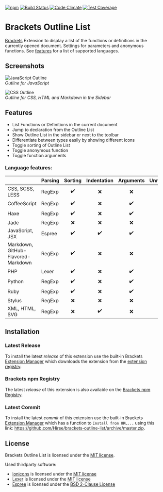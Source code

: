 [![npm](https://img.shields.io/npm/v/hirse.outline-list.svg)](https://www.npmjs.com/package/hirse.outline-list)
[![Build Status](https://travis-ci.org/Hirse/brackets-outline-list.svg?branch=master)](https://travis-ci.org/Hirse/brackets-outline-list)
[![Code Climate](https://codeclimate.com/github/Hirse/brackets-outline-list/badges/gpa.svg)](https://codeclimate.com/github/Hirse/brackets-outline-list)
[![Test Coverage](https://codeclimate.com/github/Hirse/brackets-outline-list/badges/coverage.svg)](https://codeclimate.com/github/Hirse/brackets-outline-list/coverage)

# Brackets Outline List
[Brackets][Brackets] Extension to display a list of the functions or definitions in the currently opened document. Settings for parameters and anonymous functions. See [features](#features) for a list of supported languages.

## Screenshots
![JavaScript Outline](https://raw.githubusercontent.com/Hirse/brackets-outline-list/master/screenshots/outline.png)  
*Outline for JavaScript*

![CSS Outline](https://raw.githubusercontent.com/Hirse/brackets-outline-list/master/screenshots/outline-sidebar.png)  
*Outline for CSS, HTML and Markdown in the Sidebar*

## Features
* List Functions or Definitions in the current document
* Jump to declaration from the Outline List
* Show Outline List in the sidebar or next to the toolbar
* Differentiate between types easily by showing different icons
* Toggle sorting of Outline List
* Toggle anonymous function
* Toggle function arguments

### Language features:
|                                    | Parsing | Sorting            | Indentation        | Arguments          | Unnamed            |
|------------------------------------|---------|:------------------:|:------------------:|:------------------:|:------------------:|
| CSS, SCSS, LESS                    | RegExp  | :heavy_check_mark: | :x:                | :x:                | :x:                |
| CoffeeScript                       | RegExp  | :heavy_check_mark: | :x:                | :heavy_check_mark: | :heavy_check_mark: |
| Haxe                               | RegExp  | :heavy_check_mark: | :x:                | :heavy_check_mark: | :heavy_check_mark: |
| Jade                               | RegExp  | :x:                | :x:                | :x:                | :x:                |
| JavaScript, JSX                    | Espree  | :heavy_check_mark: | :heavy_check_mark: | :heavy_check_mark: | :heavy_check_mark: |
| Markdown, GitHub-Flavored-Markdown | RegExp  | :heavy_check_mark: | :x:                | :x:                | :x:                |
| PHP                                | Lexer   | :heavy_check_mark: | :x:                | :heavy_check_mark: | :heavy_check_mark: |
| Python                             | RegExp  | :heavy_check_mark: | :x:                | :heavy_check_mark: | :x:                |
| Ruby                               | RegExp  | :heavy_check_mark: | :x:                | :heavy_check_mark: | :x:                |
| Stylus                             | RegExp  | :x:                | :x:                | :x:                | :x:                |
| XML, HTML, SVG                     | RegExp  | :x:                | :heavy_check_mark: | :x:                | :x:                |

## Installation
### Latest Release
To install the latest _release_ of this extension use the built-in Brackets [Extension Manager][Brackets Extension Manager] which downloads the extension from the [extension registry][Brackets Extension Registry].

### Brackets npm Registry
The latest _release_ of this extension is also available on the [Brackets npm Registry][Brackets npm Registry].

### Latest Commit
To install the latest _commit_ of this extension use the built-in Brackets [Extension Manager][Brackets Extension Manager] which has a function to `Install from URL...` using this link: https://github.com/Hirse/brackets-outline-list/archive/master.zip.

## License
Brackets Outline List is licensed under the [MIT license][MIT].  

Used thirdparty software:
* [Ionicons][Ionicons] is licensed under the [MIT license][MIT]
* [Lexer][Lexer] is licensed under the [MIT license][MIT]
* [Espree][Espree] is licensed under the [BSD 2-Clause License][BSD-2-Clause]


[Brackets]: http://brackets.io
[Brackets Extension Manager]: https://github.com/adobe/brackets/wiki/Brackets-Extensions
[Brackets Extension Registry]: https://brackets-registry.aboutweb.com
[Brackets npm Registry]: https://github.com/zaggino/brackets-npm-registry

[Ionicons]: http://ionicons.com
[Lexer]: https://github.com/aaditmshah/lexer
[Espree]: https://github.com/eslint/espree

[MIT]: http://opensource.org/licenses/MIT
[BSD-2-Clause]: https://opensource.org/licenses/BSD-2-Clause
